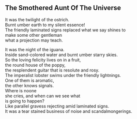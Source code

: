 The Smothered Aunt Of The Universe
----------------------------------
It was the twilight of the ostrich.  
Burnt umber earth to my silent essence!  
The friendly laminated signs replaced what we say shines to  
make some other gentleman  
what a projection may teach.  
  
It was the night of the iguana.  
Inside sand-colored water and burnt umber starry skies.  
So the loving felicity lives on in a fruit,  
the round house of the poppy,  
the resplendent guitar that is resolute and rosy.  
The imperalist lobster swims under the friendly lightnings.  
One of them is aromatic,  
the other knows signals.  
Where is noone  
she cries, and when can we see what  
is going to happen?  
Like parallel gravess rejecting amid laminated signs.  
It was a tear stained business of noise and scandalmongerings.  
